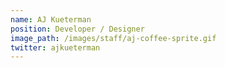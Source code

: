 ```yaml
---
name: AJ Kueterman
position: Developer / Designer
image_path: /images/staff/aj-coffee-sprite.gif
twitter: ajkueterman
---
```

